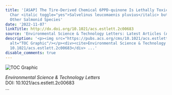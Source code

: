 ```yaml
---
title: '[ASAP] The Tire-Derived Chemical 6PPD-quinone Is Lethally Toxic to the White-Spotted
  Char <italic toggle="yes">Salvelinus leucomaenis pluvius</italic> but Not to Two
  Other Salmonid Species'
date: '2022-11-07'
linkTitle: http://dx.doi.org/10.1021/acs.estlett.2c00683
source: 'Environmental Science & Technology Letters: Latest Articles (ACS Publications)'
description: '<p><img src="https://pubs.acs.org/cms/10.1021/acs.estlett.2c00683/asset/images/medium/ez2c00683_0003.gif"
  alt="TOC Graphic"/></p><div><cite>Environmental Science & Technology Letters</cite></div><div>DOI:
  10.1021/acs.estlett.2c00683</div> ...'
disable_comments: true
---
```

<p><img src="https://pubs.acs.org/cms/10.1021/acs.estlett.2c00683/asset/images/medium/ez2c00683_0003.gif" alt="TOC Graphic"/></p><div><cite>Environmental Science & Technology Letters</cite></div><div>DOI: 10.1021/acs.estlett.2c00683</div> ...